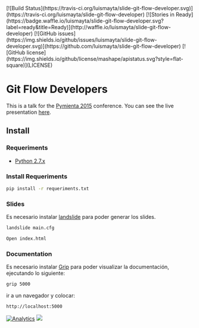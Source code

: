 <span class="badges">
[![Build Status](https://travis-ci.org/luismayta/slide-git-flow-developer.svg)](https://travis-ci.org/luismayta/slide-git-flow-developer)
[![Stories in Ready](https://badge.waffle.io/luismayta/slide-git-flow-developer.svg?label=ready&title=Ready)](http://waffle.io/luismayta/slide-git-flow-developer)
[![GitHub issues](https://img.shields.io/github/issues/luismayta/slide-git-flow-developer.svg)](https://github.com/luismayta/slide-git-flow-developer)
[![GitHub license](https://img.shields.io/github/license/mashape/apistatus.svg?style=flat-square)](LICENSE)
</span>

# Git Flow Developers

This is a talk for the [Pymienta 2015](http://pimientadigital.com) conference.
You can see the live presentation [here](http://luismayta.github.io/slide-git-flow-developer).

## Install

### Requeriments

* [Python 2.7.x](http://python.org/download/)

### Install Requeriments

```bash
pip install -r requeriments.txt
```

### Slides

Es necesario instalar [landslide](https://github.com/adamzap/landslide) para poder generar los slides.

```bash
landslide main.cfg
```

```bash
Open index.html
```

### Documentation

Es necesario instalar [Grip](https://github.com/joeyespo/grip) para poder visualizar la documentación, ejecutando lo siguiente:

```bash
grip 5000
```

ir a un navegador y colocar:

```bash
http://localhost:5000
```

<span class="badges">

[![Analytics](https://ga-beacon.appspot.com/UA-65019326-1/slide-git-flow-developer/readme)](https://github.com/luismayta/slide-git-flow-developer)
[![](http://www.linkedin.com/img/webpromo/btn_liprofile_blue_80x15.png)](http://pe.linkedin.com/in/luismayta)

</span>

